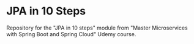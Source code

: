 # JPA in 10 Steps

Repository for the "JPA in 10 steps" module from "Master Microservices with Spring Boot and Spring Cloud" Udemy course.